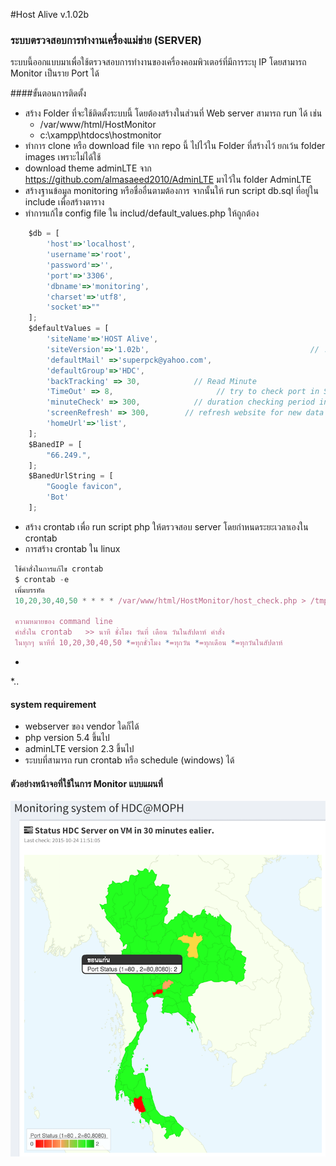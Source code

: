 #Host Alive v.1.02b
### ระบบตรวจสอบการทำงานเครื่องแม่ข่าย (SERVER)
ระบบนี้ออกแบบมาเพื่อใช้ตรวจสอบการทำงานของเครื่องคอมพิวเตอร์ที่มีการระบุ IP โดยสามารถ Monitor เป็นราย Port ได้ 

####ขั้นตอนการติดตั้ง
* สร้าง Folder ที่จะใช้ติดตั้งระบบนี้ โดยต้องสร้างในส่วนที่ Web server สามารถ  run ได้ เช่น
  * /var/www/html/HostMonitor
  * c:\xampp\htdocs\hostmonitor
* ทำการ clone หรือ download file จาก repo นี้ ไปไว้ใน Folder ที่สร้างไว้ ยกเว้น folder images เพราะไม่ได้ใช้
* download theme adminLTE จาก https://github.com/almasaeed2010/AdminLTE มาไว้ใน folder AdminLTE
* สร้างฐานข้อมูล monitoring หรือชื่ออื่นตามต้องการ จากนั้นให้ run script db.sql ที่อยู่ใน include เพื่อสร้างตาราง
* ทำการแก้ไข config file ใน includ/default_values.php ให้ถูกต้อง
```javascript
    $db = [
        'host'=>'localhost',
        'username'=>'root',
        'password'=>'',
        'port'=>'3306',
        'dbname'=>'monitoring',
        'charset'=>'utf8',
        'socket'=>""
    ];
    $defaultValues = [
        'siteName'=>'HOST Alive',
        'siteVersion'=>'1.02b',                                    // !!! Don't change
        'defaultMail' =>'superpck@yahoo.com',
        'defaultGroup'=>'HDC',
        'backTracking' => 30,            // Read Minute
        'TimeOut' => 8,                       // try to check port in Seconds
        'minuteCheck' => 300,            // duration checking period in seconds
        'screenRefresh' => 300,        // refresh website for new data in Seconds
        'homeUrl'=>'list',
    ];
    $BanedIP = [
        "66.249.",
    ];
    $BanedUrlString = [
        "Google favicon",
        'Bot'
    ];
```
* สร้าง crontab เพื่อ run script php ให้ตรวจสอบ server โดยกำหนดระยะเวลาเองใน crontab 
 * การสร้าง crontab ใน linux
```javascript
 ใช้คำสั่งในการแก้ไข crontab
 $ crontab -e
 เพิ่มบรรทัด
 10,20,30,40,50 * * * * /var/www/html/HostMonitor/host_check.php > /tmp/check_host.log
 
 ความหมายของ command line
 คำสั่งใน crontab   >> นาที ชั่งโมง วันที่ เดือน วันในสัปดาห์ คำสั่ง
 ในทุกๆ นาทีที่ 10,20,30,40,50 *=ทุกชั่วโมง *=ทุกวัน *=ทุกเดือน *=ทุกวันในสัปดาห์ 
```
*
 *..

#### system requirement
* webserver ของ vendor ใดก็ได้
* php version 5.4 ขึ้นไป
* adminLTE version 2.3 ขึ้นไป
* ระบบที่สามารถ run crontab หรือ schedule (windows) ได้
 


#### ตัวอย่างหน้าจอที่ใช้ในการ Monitor แบบแผนที่
![GitHub Logo](/images/map_display.png)


